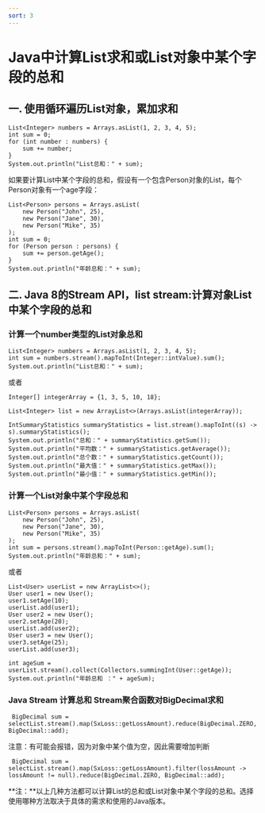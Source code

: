 ```yaml
---
sort: 3
---
```

# Java中计算List求和或List对象中某个字段的总和

## 一. 使用循环遍历List对象，累加求和

```
List<Integer> numbers = Arrays.asList(1, 2, 3, 4, 5);
int sum = 0;
for (int number : numbers) {
    sum += number;
}
System.out.println("List总和：" + sum);

```
如果要计算List中某个字段的总和，假设有一个包含Person对象的List，每个Person对象有一个age字段：

```
List<Person> persons = Arrays.asList(
    new Person("John", 25),
    new Person("Jane", 30),
    new Person("Mike", 35)
);
int sum = 0;
for (Person person : persons) {
    sum += person.getAge();
}
System.out.println("年龄总和：" + sum);

```

## 二. Java 8的Stream API，list stream:计算对象List中某个字段的总和

### 计算一个number类型的List对象总和

```
List<Integer> numbers = Arrays.asList(1, 2, 3, 4, 5);
int sum = numbers.stream().mapToInt(Integer::intValue).sum();
System.out.println("List总和：" + sum);
```
或者
```
Integer[] integerArray = {1, 3, 5, 10, 18};

List<Integer> list = new ArrayList<>(Arrays.asList(integerArray));

IntSummaryStatistics summaryStatistics = list.stream().mapToInt((s) -> s).summaryStatistics();
System.out.println("总和：" + summaryStatistics.getSum());
System.out.println("平均数：" + summaryStatistics.getAverage());
System.out.println("总个数：" + summaryStatistics.getCount());
System.out.println("最大值：" + summaryStatistics.getMax());
System.out.println("最小值：" + summaryStatistics.getMin());
```

### 计算一个List对象中某个字段总和

```
List<Person> persons = Arrays.asList(
    new Person("John", 25),
    new Person("Jane", 30),
    new Person("Mike", 35)
);
int sum = persons.stream().mapToInt(Person::getAge).sum();
System.out.println("年龄总和：" + sum);
```
或者
```
List<User> userList = new ArrayList<>();
User user1 = new User();
user1.setAge(10);
userList.add(user1);
User user2 = new User();
user2.setAge(20);
userList.add(user2);
User user3 = new User();
user3.setAge(25);
userList.add(user3);

int ageSum = userList.stream().collect(Collectors.summingInt(User::getAge));
System.out.println("年龄总和 ：" + ageSum);
```

### Java Stream 计算总和 Stream聚合函数对BigDecimal求和
   
```
 BigDecimal sum = selectList.stream().map(SxLoss::getLossAmount).reduce(BigDecimal.ZERO, BigDecimal::add);
```
注意：有可能会报错，因为对象中某个值为空，因此需要增加判断

```
 BigDecimal sum = selectList.stream().map(SxLoss::getLossAmount).filter(lossAmount -> lossAmount != null).reduce(BigDecimal.ZERO, BigDecimal::add);
```

**注：**以上几种方法都可以计算List的总和或List对象中某个字段的总和。选择使用哪种方法取决于具体的需求和使用的Java版本。
